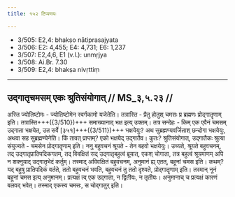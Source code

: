 ```yaml
---
title: १५२ टिप्पणयः

---
```

- 3/505: E2,4: bhakṣo nātiprasajyata
- 3/506: E2: 4,455; E4: 4,731; E6: 1,237
- 3/507: E2,4,6, E1 (v.l.): unmṛjya
- 3/508: Ai.Br. 7.30
- 3/509: E2,4: bhakṣa nivṛttiṃ

____________________________________________


## उद्गातृचमसम् एकः श्रुतिसंयोगात् // MS_३,५.२३ //

अस्ति ज्योतिष्टोमः - ज्योतिष्टोमेन स्वर्गकामो यजेतेति। तत्रास्ति - प्रैतु होतुश् चमसः प्र ब्रह्मणः प्रोद्गातॄणाम् इति। तत्रास्ति+++({3/510})+++ समाख्यानाद् भक्ष इत्य् उक्तम्। तत्र सन्देहः - किम् एक एवैनं चमसम् उद्गाता भक्षयेत्, उत सर्वे [३५१]+++({3/511})+++ भक्षयेयुः? अथ सुब्रह्मण्यवर्जिताश् छन्दोगा भक्षयेयुः, अथवा सह सुब्रह्मण्येनेति। किं तावत् प्राप्तम्? एको भक्षयेद् उद्गातैव। कुतः? श्रुतिसंयोगात्, उद्गातैकः श्रुत्या संयुज्यते - चमसेन प्रोद्गातॄणाम् इति।
ननु बहुवचनं श्रूयते - तेन बहवो भक्षयेयुः। उच्यते, श्रूयते बहुवचनम्, तद् उद्गातृप्रातिपदिकगतम्, तद् विवक्षितं सद् उद्गातृबहुत्वं ब्रूयात्, एकश् चोगाता, तत्र बहुत्वं श्रूयमाणम् अपि न शक्नुयाद् उद्गातृभेदं कर्तुम्। तस्माद् अविवक्षितं बहुवचनम्, अनुमानं ह्य् एतत्, बहूनां चमस इति। कथम्? यद् बहुषु प्रातिपदिकं वर्तते, ततो बहुवचनं भवति, बहुवचनं तु ततो दृश्यते, प्रोद्गातॄणाम् इति। तस्मान् नूनं बहूनां चमस इत्य् अनुमानम्। प्रत्यक्षं त्व् एक उद्गाता, न द्वितीयः, न तृतीयः। अनुमानाच् च प्रत्यक्षं कारणं बलवद् भवेत्। तस्माद् एकस्य चमसः, स चोद्गातुर् इति।
